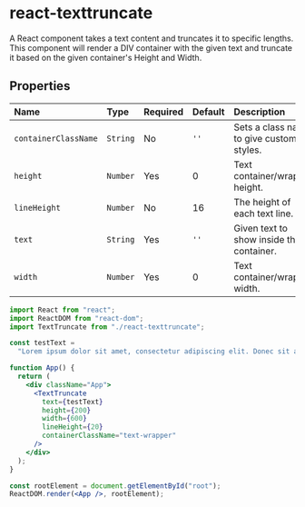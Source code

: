 # react-texttruncate 

A React component takes a text content and truncates it to specific lengths. This component will render a DIV container with the given text and truncate it based on the given container's Height and Width.


## Properties

| Name            | Type              | Required                    | Default         | Description|
|:-----|:-----|:-----|:-----|:-----|
| `containerClassName`     | `String`             | No                | `''`            | Sets a class name to give custom styles.|
| `height`      | `Number`             | Yes               | 0         | Text container/wrapper height.|
| `lineHeight`         | `Number`             | No      |      16     | The height of each text line.|
| `text`      | `String`             | Yes               | `''`          | Given text to show inside the container.|
| `width`          | `Number`             | Yes      | 0            | Text container/wrapper width.|


<!-- example -->
```jsx
import React from "react";
import ReactDOM from "react-dom";
import TextTruncate from "./react-texttruncate";

const testText =
  "Lorem ipsum dolor sit amet, consectetur adipiscing elit. Donec sit amet sodales lorem. Sed rutrum sagittis odio eu pretium. Sed ultricies metus ac aliquet mollis. Ut bibendum tellus ut enim scelerisque, sed laoreet urna euismod. Phasellus tempor dui vel sapien vehicula, in fringilla nulla pretium. Fusce sagittis urna id suscipit volutpat. Fusce laoreet ultricies pretium. Vivamus lobortis rutrum quam ac rhoncus. In in consequat odio, at dictum dolor. Maecenas non sollicitudin lorem, eu faucibus neque. Nullam fringilla velit vel posuere aliquam. Vivamus sem nisi, luctus sed lacus et, cursus porttitor ex.Lorem ipsum dolor sit amet, consectetur adipiscing elit. Donec sit amet sodales lorem. Sed rutrum sagittis odio eu pretium. Sed ultricies metus ac aliquet mollis. Ut bibendum tellus ut enim scelerisque, sed laoreet urna euismod. Phasellus tempor dui vel sapien vehicula, in fringilla nulla pretium. Fusce sagittis urna id suscipit volutpat. Fusce laoreet ultricies pretium. Vivamus lobortis rutrum quam ac rhoncus. In in consequat odio, at dictum dolor. Maecenas non sollicitudin lorem, eu faucibus neque. Nullam fringilla velit vel posuere aliquam.";

function App() {
  return (
    <div className="App">
      <TextTruncate
        text={testText}
        height={200}
        width={600}
        lineHeight={20}
        containerClassName="text-wrapper"
      />
    </div>
  );
}

const rootElement = document.getElementById("root");
ReactDOM.render(<App />, rootElement);

```